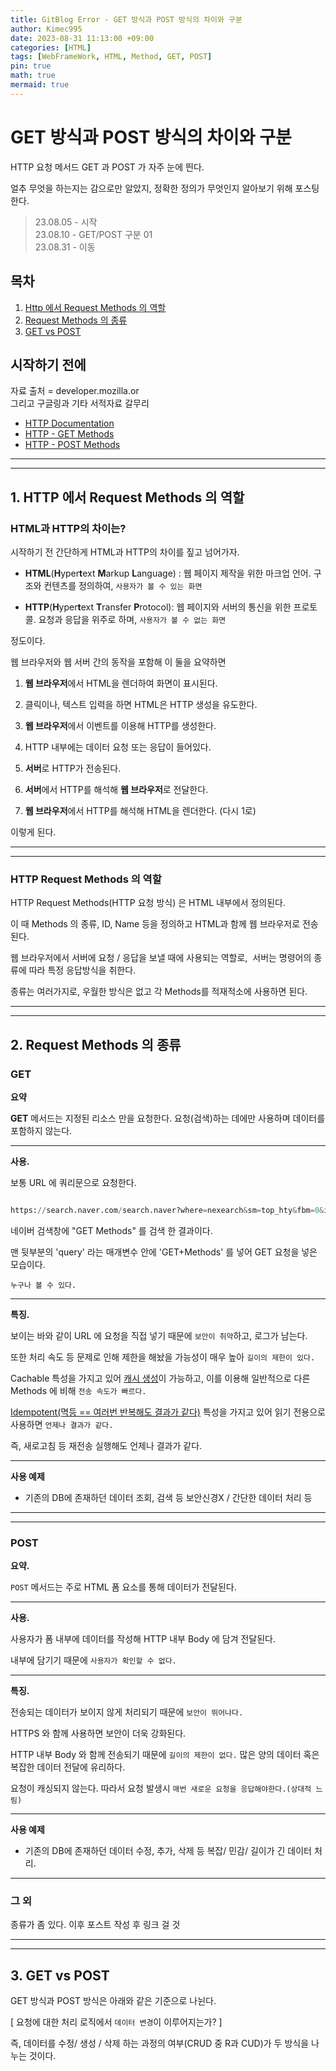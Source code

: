 ```yaml
---
title: GitBlog Error - GET 방식과 POST 방식의 차이와 구분
author: Kimec995
date: 2023-08-31 11:13:00 +09:00
categories: [HTML]
tags: [WebFrameWork, HTML, Method, GET, POST]
pin: true
math: true
mermaid: true
---
```


# GET 방식과 POST 방식의 차이와 구분

HTTP 요청 메서드 GET 과 POST 가 자주 눈에 띈다.

얼추 무엇을 하는지는 감으로만 알았지, 정확한 정의가 무엇인지 알아보기 위해 포스팅 한다.

>23.08.05 - 시작\
>23.08.10 - GET/POST 구분 01\
>23.08.31 - 이동


## 목차

1. [Http 에서 Request Methods 의 역할](#1-http-에서-request-methods-의-역할)
2. [Request Methods 의 종류](#2-request-methods-의-종류)
3. [GET vs POST](#3-get-vs-post)


## 시작하기 전에

자료 출처 = developer.mozilla.or\
그리고 구글링과 기타 서적자료 갈무리

*   [HTTP Documentation](https://developer.mozilla.org/en-US/docs/Web/HTTP "HTTP Documentation")
*   [HTTP - GET Methods](https://developer.mozilla.org/en-US/docs/Web/HTTP/Methods/GET "HTTP - GET Methods")
*   [HTTP - POST Methods](https://developer.mozilla.org/en-US/docs/Web/HTTP/Methods/POST "HTTP - POST Methods")

---
---

## 1. HTTP 에서 Request Methods 의 역할

### HTML과 HTTP의 차이는?

시작하기 전 간단하게 HTML과 HTTP의 차이를 짚고 넘어가자.

- **HTML**(**H**yper**t**ext **M**arkup **L**anguage) : 웹 페이지 제작을 위한 마크업 언어. 구조와 컨텐츠를 정의하여, `사용자가 볼 수 있는 화면`

- **HTTP**(**H**yper**t**ext **T**ransfer **P**rotocol): 웹 페이지와 서버의 통신을 위한 프로토콜. 요청과 응답을 위주로 하며, `사용자가 볼 수 없는 화면`

정도이다.

웹 브라우저와 웹 서버 간의 동작을 포함해 이 둘을 요약하면

1. **웹 브라우저**에서 HTML을 렌더하여 화면이 표시된다.

2. 클릭이나, 텍스트 입력을 하면 HTML은 HTTP 생성을 유도한다.

3. **웹 브라우저**에서 이벤트를 이용해 HTTP를 생성한다.

4. HTTP 내부에는 데이터 요청 또는 응답이 들어있다.

5. **서버**로 HTTP가 전송된다.

6. **서버**에서 HTTP를 해석해 **웹 브라우저**로 전달한다.

7. **웹 브라우저**에서 HTTP를 해석해 HTML을 렌더한다. (다시 1로)

이렇게 된다.

---
---

### HTTP Request Methods 의 역할

HTTP Request Methods(HTTP 요청 방식) 은 HTML 내부에서 정의된다.

이 때 Methods 의 종류, ID, Name 등을 정의하고 HTML과 함께 웹 브라우저로 전송된다.

웹 브라우저에서 서버에 요청 / 응답을 보낼 때에 사용되는 역할로,  서버는 명령어의 종류에 따라 특정 응답방식을 취한다.

종류는 여러가지로, 우월한 방식은 없고 각 Methods를 적재적소에 사용하면 된다.

---
---

## 2. Request Methods 의 종류

### GET

**요약**

**GET** 메서드는 지정된 리소스 만을 요청한다. 요청(검색)하는 데에만 사용하며 데이터를 포함하지 않는다.

---

**사용.**

보통 URL 에 쿼리문으로 요청한다.

```python

https://search.naver.com/search.naver?where=nexearch&sm=top_hty&fbm=0&ie=utf8&query=GET+Methods

```

네이버 검색창에 "GET Methods" 를 검색 한 결과이다.

맨 뒷부분의 'query' 라는 매개변수 안에 'GET+Methods' 를 넣어 GET 요청을 넣은 모습이다.

`누구나 볼 수 있다.`

---

**특징.**

보이는 바와 같이 URL 에 요청을 직접 넣기 때문에 `보안이 취약`하고, 로그가 남는다.

또한 처리 속도 등 문제로 인해 제한을 해놨을 가능성이 매우 높아 `길이의 제한이 있다.`

Cachable 특성을 가지고 있어 [캐시 생성](https://developer.mozilla.org/en-US/docs/Glossary/Cacheable "캐시생성")이 가능하고, 이를 이용해 일반적으로 다른 Methods 에 비해 `전송 속도가 빠르다.`

[Idempotent(멱등 == 여러번 반복해도 결과가 같다)](https://developer.mozilla.org/en-US/docs/Glossary/Idempotent) 특성을 가지고 있어 읽기 전용으로 사용하면 `언제나 결과가 같다.`

즉, 새로고침 등 재전송 실행해도 언제나 결과가 같다.

---

**사용 예제**

- 기존의 DB에 존재하던 데이터 조회, 검색 등 보안신경X / 간단한 데이터 처리 등

---
---

### POST

**요약.**

`POST` 메서드는 주로 HTML 폼 요소를 통해 데이터가 전달된다.

---

**사용.**

사용자가 폼 내부에 데이터를 작성해 HTTP 내부 Body 에 담겨 전달된다.

내부에 담기기 때문에 `사용자가 확인할 수 없다.`

---

**특징.**

전송되는 데이터가 보이지 않게 처리되기 때문에 `보안이 뛰어나다.`

HTTPS 와 함께 사용하면 보안이 더욱 강화된다.

HTTP 내부 Body 와 함께 전송되기 때문에 `길이의 제한이 없다.` 많은 양의 데이터 혹은 복잡한 데이터 전달에 유리하다.

요청이 캐싱되지 않는다. 따라서 요청 발생시 `매번 새로운 요청을 응답해야한다.(상대적 느림)`

---

**사용 예제**

- 기존의 DB에 존재하던 데이터 수정, 추가, 삭제 등 복잡/ 민감/ 길이가 긴 데이터 처리.

* * *

 ### 그 외

종류가 좀 있다. 이후 포스트 작성 후 링크 걸 것

---
---

## 3. GET vs POST

GET 방식과 POST 방식은 아래와 같은 기준으로 나뉜다.

\[ 요청에 대한 처리 로직에서 `데이터 변경`이 이루어지는가? \]

즉, 데이터를 수정/ 생성 / 삭제 하는 과정의 여부(CRUD 중 R과 CUD)가 두 방식을 나누는 것이다.